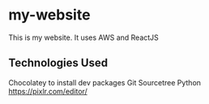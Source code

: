 # my-website

This is my website. It uses AWS and ReactJS

## Technologies Used

Chocolatey to install dev packages
Git
Sourcetree
Python
https://pixlr.com/editor/

